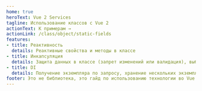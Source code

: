 ```yaml
---
home: true
heroText: Vue 2 Services
tagline: Использование классов с Vue 2
actionText: К примерам →
actionLink: /class/object/static-fields
features:
- title: Реактивность
  details: Реактивные свойства и методы в классе
- title: Инкапсуляция
  details: Защита данных в классе (запрет изменений или валидация), выбор доступных для использования полей и методов
- title: DI
  details: Получение экземпляра по запросу, хранение нескольких экземпляров, уничтожение экземпляров
footer: Это не библиотека, это гайд по использованию технологии во Vue 2
---
```

